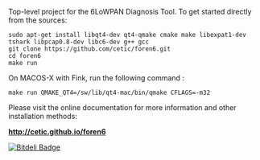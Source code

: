 Top-level project for the 6LoWPAN Diagnosis Tool.
To get started directly from the sources:

    sudo apt-get install libqt4-dev qt4-qmake cmake make libexpat1-dev tshark libpcap0.8-dev libc6-dev g++ gcc
    git clone https://github.com/cetic/foren6.git
    cd foren6
    make run

On MACOS-X with Fink, run the following command :

    make run QMAKE_QT4=/sw/lib/qt4-mac/bin/qmake CFLAGS=-m32

Please visit the online documentation for more information
and other installation methods:

**http://cetic.github.io/foren6**

[![Bitdeli Badge](https://d2weczhvl823v0.cloudfront.net/cetic/foren6/trend.png)](https://bitdeli.com/free "Bitdeli Badge")
